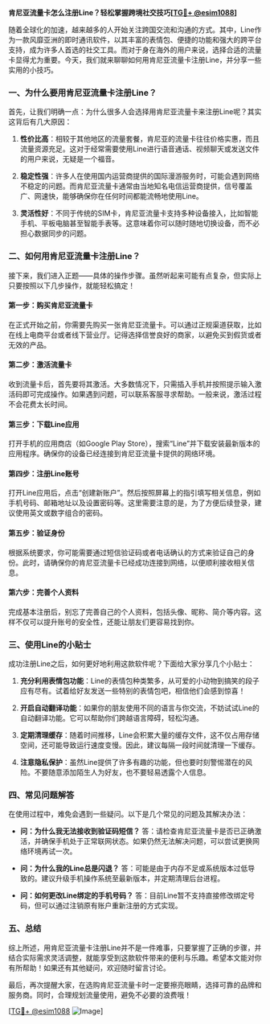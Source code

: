 **肯尼亚流量卡怎么注册Line？轻松掌握跨境社交技巧[[TG💪+ @esim1088](https://t.me/s/esim1088)]**

随着全球化的加速，越来越多的人开始关注跨国交流和沟通的方式。其中，Line作为一款风靡亚洲的即时通讯软件，以其丰富的表情包、便捷的功能和强大的跨平台支持，成为许多人首选的社交工具。而对于身在海外的用户来说，选择合适的流量卡显得尤为重要。今天，我们就来聊聊如何用肯尼亚流量卡注册Line，并分享一些实用的小技巧。

### **一、为什么要用肯尼亚流量卡注册Line？**

首先，让我们明确一点：为什么很多人会选择用肯尼亚流量卡来注册Line呢？其实这背后有几大原因：

1. **性价比高**：相较于其他地区的流量套餐，肯尼亚的流量卡往往价格实惠，而且流量资源充足。这对于经常需要使用Line进行语音通话、视频聊天或发送文件的用户来说，无疑是一个福音。
   
2. **稳定性强**：许多人在使用国内运营商提供的国际漫游服务时，可能会遇到网络不稳定的问题。而肯尼亚流量卡通常由当地知名电信运营商提供，信号覆盖广、网速快，能够确保你在任何时间都能流畅地使用Line。

3. **灵活性好**：不同于传统的SIM卡，肯尼亚流量卡支持多种设备接入，比如智能手机、平板电脑甚至智能手表等。这意味着你可以随时随地切换设备，而不必担心数据同步的问题。

### **二、如何用肯尼亚流量卡注册Line？**

接下来，我们进入正题——具体的操作步骤。虽然听起来可能有点复杂，但实际上只要按照以下几步操作，就能轻松搞定！

#### **第一步：购买肯尼亚流量卡**
在正式开始之前，你需要先购买一张肯尼亚流量卡。可以通过正规渠道获取，比如在线上电商平台或者线下营业厅。记得选择信誉良好的商家，以避免买到假货或者无效的产品。

#### **第二步：激活流量卡**
收到流量卡后，首先要将其激活。大多数情况下，只需插入手机并按照提示输入激活码即可完成操作。如果遇到问题，可以联系客服寻求帮助。一般来说，激活过程不会花费太长时间。

#### **第三步：下载Line应用**
打开手机的应用商店（如Google Play Store），搜索“Line”并下载安装最新版本的应用程序。确保你的设备已经连接到肯尼亚流量卡提供的网络环境。

#### **第四步：注册Line账号**
打开Line应用后，点击“创建新账户”。然后按照屏幕上的指引填写相关信息，例如手机号码、邮箱地址以及设置密码等。这里需要注意的是，为了方便后续登录，建议使用英文或数字组合的密码。

#### **第五步：验证身份**
根据系统要求，你可能需要通过短信验证码或者电话确认的方式来验证自己的身份。此时，请确保你的肯尼亚流量卡已经成功连接到网络，以便顺利接收相关信息。

#### **第六步：完善个人资料**
完成基本注册后，别忘了完善自己的个人资料，包括头像、昵称、简介等内容。这样不仅可以提升账号的安全性，还能让朋友们更容易找到你。

### **三、使用Line的小贴士**

成功注册Line之后，如何更好地利用这款软件呢？下面给大家分享几个小贴士：

1. **充分利用表情包功能**：Line的表情包种类繁多，从可爱的小动物到搞笑的段子应有尽有。试着给好友发送一些特别的表情包吧，相信他们会感到惊喜！

2. **开启自动翻译功能**：如果你的朋友使用不同的语言与你交流，不妨试试Line的自动翻译功能。它可以帮助你们跨越语言障碍，轻松沟通。

3. **定期清理缓存**：随着时间推移，Line会积累大量的缓存文件，这不仅占用存储空间，还可能导致运行速度变慢。因此，建议每隔一段时间就清理一下缓存。

4. **注意隐私保护**：虽然Line提供了许多有趣的功能，但也要时刻警惕潜在的风险。不要随意添加陌生人为好友，也不要轻易透露个人信息。

### **四、常见问题解答**

在使用过程中，难免会遇到一些疑问。以下是几个常见的问题及其解决办法：

- **问：为什么我无法接收到验证码短信？**
  答：请检查肯尼亚流量卡是否已正确激活，并确保手机处于正常联网状态。如果仍然无法解决问题，可以尝试更换网络环境再试一次。

- **问：为什么我的Line总是闪退？**
  答：可能是由于内存不足或系统版本过低导致的。建议升级手机操作系统至最新版本，并定期清理后台进程。

- **问：如何更改Line绑定的手机号码？**
  答：目前Line暂不支持直接修改绑定号码，但可以通过注销原有账户重新注册的方式实现。

### **五、总结**

综上所述，用肯尼亚流量卡注册Line并不是一件难事，只要掌握了正确的步骤，并结合实际需求灵活调整，就能享受到这款软件带来的便利与乐趣。希望本文能对你有所帮助！如果还有其他疑问，欢迎随时留言讨论。

最后，再次提醒大家，在选购肯尼亚流量卡时一定要擦亮眼睛，选择可靠的品牌和服务商。同时，合理规划流量使用，避免不必要的浪费哦！

[[TG💪+ @esim1088](https://t.me/s/esim1088) ![Image](https://i.postimg.cc/4NQfJmqS/Snipaste-2025-05-13-00-14-12.png)]